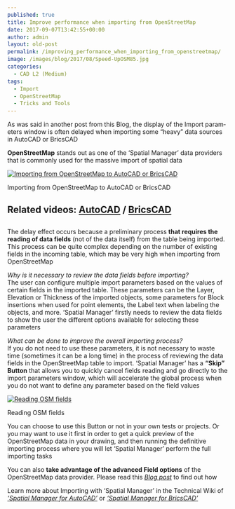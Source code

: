 ```yaml
---
published: true
title: Improve performance when importing from OpenStreetMap
date: 2017-09-07T13:42:55+00:00
author: admin
layout: old-post
permalink: /improving_performance_when_importing_from_openstreetmap/
image: /images/blog/2017/08/Speed-UpOSM85.jpg
categories:
  - CAD L2 (Medium)
tags:
  - Import
  - OpenStreetMap
  - Tricks and Tools
---
```

<p>
  <span lang="en"><span lang="en"><span lang="en" tabindex="-1">As was said in another post from this Blog, the display of the Import parameters window is often delayed when importing some &#8220;heavy&#8221; data sources in AutoCAD or BricsCAD</span></span></span><!--more-->
</p>

<p>
  <strong>OpenStreetMap</strong> stands out as one of the ‘Spatial Manager’ data providers that is commonly used for the massive import of spatial data
</p>

<div>
  <a href="/images/blog/2017/09/SPMImport-Frankfurt-OSM.jpg" target="_blank" rel="nofollow"><img src="/images/blog/2017/09/SPMImport-Frankfurt-OSM-300x169.jpg" alt="Importing from OpenStreetMap to AutoCAD or BricsCAD" width="625" height="352" srcset="/images/blog/2017/09/SPMImport-Frankfurt-OSM-300x169.jpg 300w, /images/blog/2017/09/SPMImport-Frankfurt-OSM-768x432.jpg 768w, /images/blog/2017/09/SPMImport-Frankfurt-OSM-624x351.jpg 624w, /images/blog/2017/09/SPMImport-Frankfurt-OSM.jpg 960w" sizes="(max-width: 625px) 100vw, 625px" /></a>
  
  <p>
    Importing from OpenStreetMap to AutoCAD or BricsCAD
  </p>
</div>

<h2>
</h2>

<h2>
  <strong>Related videos: </strong><span><a href="https://youtu.be/YulY1kTUdoo" target="_blank" rel="nofollow">AutoCAD</a> / <a href="https://youtu.be/L0mLhuFmTfc" target="_blank" rel="nofollow">BricsCAD</a></span>
</h2>

<h2>
</h2>

<p>
  The delay effect occurs because a preliminary process <strong>that requires the reading of data fields</strong> (not of the data itself) from the table being imported. This process can be quite complex depending on the number of existing fields in the incoming table, which may be very high when importing from OpenStreetMap
</p>

<p>
  <em>Why is it necessary to review the data fields before importing?</em><br /> The user can configure multiple import parameters based on the values of certain fields in the imported table. These parameters can be the Layer, Elevation or Thickness of the imported objects, some parameters for Block insertions when used for point elements, the Label text when labeling the objects, and more. &#8216;Spatial Manager&#8217; firstly needs to review the data fields to show the user the different options available for selecting these parameters
</p>

<p>
  <em>What can be done to improve the overall importing process?</em><br /> If you do not need to use these parameters, it is not necessary to waste time (sometimes it can be a long time) in the process of reviewing the data fields in the OpenStreetMap table to import. &#8216;Spatial Manager&#8217; has a <strong>“Skip” Button</strong> that allows you to quickly cancel fields reading and go directly to the import parameters window, which will accelerate the global process when you do not want to define any parameter based on the field values
</p>

<div>
  <a href="/images/blog/2017/09/Reading-fields-OSM-SPM.png" target="_blank" rel="nofollow"><img src="/images/blog/2017/09/Reading-fields-OSM-SPM.png" alt="Reading OSM fields" width="553" height="643" srcset="/images/blog/2017/09/Reading-fields-OSM-SPM.png 553w, /images/blog/2017/09/Reading-fields-OSM-SPM-258x300.png 258w" sizes="(max-width: 553px) 100vw, 553px" /></a>
  
  <p>
    Reading OSM fields
  </p>
</div>

<p>
  You can choose to use this Button or not in your own tests or projects. Or you may want to use it first in order to get a quick preview of the OpenStreetMap data in your drawing, and then running the definitive importing process where you will let &#8216;Spatial Manager&#8217; perform the full importing tasks
</p>

<p>
  You can also <strong>take advantage of the advanced Field options</strong> of the OpenStreetMap data provider. Please read this <a href="http://www.spatialmanager.com/little-known-options-when-importing-from-openstreetmap/" target="_blank" rel="nofollow"><em>Blog post</em></a> to find out how
</p>

<p>
  Learn more about Importing with &#8216;Spatial Manager&#8217; in the Technical Wiki of <em><a href="http://wiki.spatialmanager.com/index.php/Spatial_Manager%E2%84%A2_for_AutoCAD_-_FAQs:_Import" target="_blank" rel="nofollow">&#8216;Spatial Manager for AutoCAD&#8217;</a></em> or <em><a href="http://wiki.spatialmanager.com/index.php/Spatial_Manager%E2%84%A2_for_BricsCAD_-_FAQs:_Import" target="_blank" rel="nofollow">&#8216;Spatial Manager for BricsCAD&#8217;</a></em>
</p>